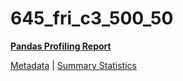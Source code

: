 # 645_fri_c3_500_50

[**Pandas Profiling Report**](https://epistasislab.github.io/pmlb/profile/645_fri_c3_500_50.html)

[Metadata](metadata.yaml) | [Summary Statistics](summary_stats.tsv)

